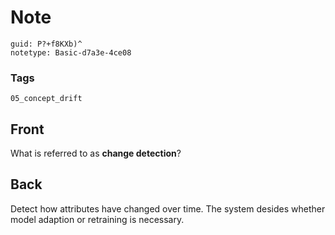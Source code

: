 # Note
```
guid: P?+f8KXb)^
notetype: Basic-d7a3e-4ce08
```

### Tags
```
05_concept_drift
```

## Front
What is referred to as <b>change detection</b>?

## Back
Detect how attributes have changed over time. The system desides whether model adaption or retraining is necessary.
